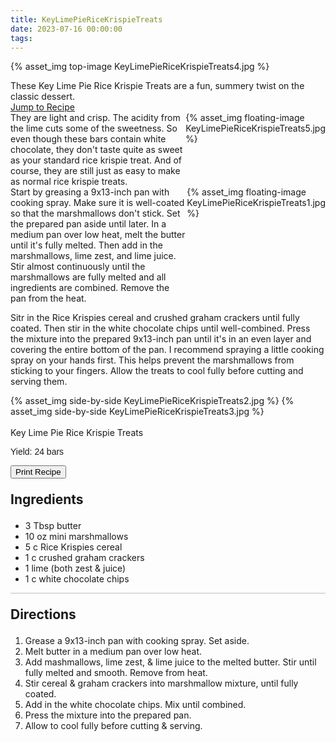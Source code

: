 ```yaml
---
title: KeyLimePieRiceKrispieTreats
date: 2023-07-16 00:00:00
tags:
---
```


{% asset_img top-image KeyLimePieRiceKrispieTreats4.jpg %}
<div class="post-body">
These Key Lime Pie Rice Krispie Treats are a fun, summery twist on the classic dessert. 

<br>
<!--more-->

<a class="jump-to-recipe-btn" href="#recipejump"> 
    Jump to Recipe
</a>

<div style="display:flex;">
They are light and crisp. The acidity from the lime cuts some of the sweetness. So even though these bars contain white chocolate, they don't taste quite as sweet as your standard rice krispie treat. 
And of course, they are still just as easy to make as normal rice krispie treats. 
<div>
    {% asset_img floating-image KeyLimePieRiceKrispieTreats5.jpg %}
</div>
</div>

<div style="display:flex;">
Start by greasing a 9x13-inch pan with cooking spray. Make sure it is well-coated so that the marshmallows don't stick. Set the prepared pan aside until later. In a medium pan over low heat, melt the butter until it's fully melted. Then add in the marshmallows, lime zest, and lime juice. Stir almost continuously until the marshmallows are fully melted and all ingredients are combined. Remove the pan from the heat. 
<div>
    {% asset_img floating-image KeyLimePieRiceKrispieTreats1.jpg %}
</div>
</div>

Sitr in the Rice Krispies cereal and crushed graham crackers until fully coated. Then stir in the white chocolate chips until well-combined. Press the mixture into the prepared 9x13-inch pan until it's in an even layer and covering the entire bottom of the pan. I recommend spraying a little cooking spray on your hands first. This helps prevent the marshmallows from sticking to your fingers. Allow the treats to cool fully before cutting and serving them. 

<div style="display:flex;">
    {% asset_img side-by-side KeyLimePieRiceKrispieTreats2.jpg %}
    {% asset_img side-by-side KeyLimePieRiceKrispieTreats3.jpg %}
</div>

<br>
</div>

<div id="recipejump"></div>
<div id="recipe">
    <div class="recipe-box">
        <div class="recipe-title-box">
            <div>
                <div class="recipe-title-box-title">
                    <div class="recipe-title-box-header">Key Lime Pie Rice Krispie Treats</div>
                </div>
                <p class="recipe-title-box-title" style="font-family: Arial;">Yield: 24 bars</p>
            </div>
            <!-- {% asset_img recipe-title-box-img KeyLimePieRiceKrispieTreats4.jpg %} -->
            <button class="print-recipe"
                    type="button"
                    onclick="printDIV('recipe')" >
                Print Recipe
            </button>
        </div>
        <p style="font-size:150%;"><b>Ingredients</b></p>
        <ul class="post-body">
                <li>3 Tbsp butter</li>
                <li>10 oz mini marshmallows</li>
                <li>5 c Rice Krispies cereal</li>
                <li>1 c crushed graham crackers</li>
                <li>1 lime (both zest & juice)</li>
                <li>1 c white chocolate chips</li>
        </ul>
        <hr style="height:1px;background-color:rgb(189, 189, 189) ">
        <p style="font-size:150%;"><b>Directions</b></p>
        <ol class="post-body">
            <li>Grease a 9x13-inch pan with cooking spray. Set aside.</li>
            <li>Melt butter in a medium pan over low heat.</li>
            <li>Add mashmallows, lime zest, & lime juice to the melted butter. Stir until fully melted and smooth. Remove from heat.</li>
            <li>Stir cereal & graham crackers into marshmallow mixture, until fully coated.</li>
            <li>Add in the white chocolate chips. Mix until combined.</li>
            <li>Press the mixture into the prepared pan.</li>
            <li>Allow to cool fully before cutting & serving.</li>
        </ol> 
    </div>
</div>

<br>
